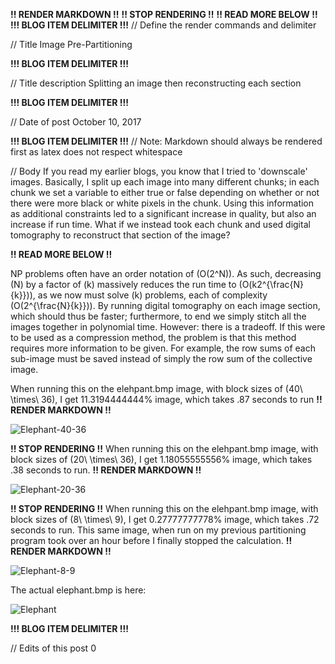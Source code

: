 **!! RENDER MARKDOWN !!**
**!! STOP RENDERING !!**
**!! READ MORE BELOW !!**
**!!! BLOG ITEM DELIMITER !!!**
// Define the render commands and delimiter

// Title
Image Pre-Partitioning

**!!! BLOG ITEM DELIMITER !!!**

// Title description
Splitting an image then reconstructing each section

**!!! BLOG ITEM DELIMITER !!!**

// Date of post 
October 10, 2017

**!!! BLOG ITEM DELIMITER !!!**
// Note: Markdown should always be rendered first as latex does not respect whitespace

// Body
If you read my earlier blogs, you know that I tried to 'downscale' images. Basically, I split up each image into many different chunks; in each chunk we set a variable to either true or false depending on whether or not there were more black or white pixels in the chunk. Using this information as additional constraints led to a significant increase in quality, but also an increase if run time. What if we instead took each chunk and used digital tomography to reconstruct that section of the image?

**!! READ MORE BELOW !!**

NP problems often have an order notation of <span class="math inline">\(O(2^N)\)</span>. As such, decreasing <span class="math inline">\(N\)</span> by a factor of <span class="math inline">\(k\)</span> massively reduces the run time to <span class="math inline">\(O(k2^{\frac{N}{k}})\)</span>, as we now must solve <span class="math inline">\(k\)</span> problems, each of complexity <span class="math inline">\(O(2^{\frac{N}{k}})\)</span>. By running digital tomography on each image section, which should thus be faster; furthermore, to end we simply stitch all the images together in polynomial time. However: there is a tradeoff. If this were to be used as a compression method, the problem is that this method requires more information to be given. For example, the row sums of each sub-image must be saved instead of simply the row sum of the collective image.

When running this on the elehpant.bmp image, with block sizes of <span class="math inline">\(40\ \times\ 36\)</span>, I get 11.3194444444% image, which takes .87 seconds to run
**!! RENDER MARKDOWN !!**

![Elephant-40-36](https://zwimer.github.io/zwimer.com//SAT-Blog/Blogs/figs/Image-Pre-Part/Elephant_40_36.bmp)

**!! STOP RENDERING !!**
When running this on the elehpant.bmp image, with block sizes of <span class="math inline">\(20\ \times\ 36\)</span>, I get 1.18055555556% image, which takes .38 seconds to run.
**!! RENDER MARKDOWN !!**

![Elephant-20-36](https://zwimer.github.io/zwimer.com//SAT-Blog/Blogs/figs/Image-Pre-Part/Elephant_20_36.bmp)

**!! STOP RENDERING !!**
When running this on the elehpant.bmp image, with block sizes of <span class="math inline">\(8\ \times\ 9\)</span>, I get 0.27777777778% image, which takes .72 seconds to run. This same image, when run on my previous partitioning program took over an hour before I finally stopped the calculation.
**!! RENDER MARKDOWN !!**

![Elephant-8-9](https://zwimer.github.io/zwimer.com//SAT-Blog/Blogs/figs/Image-Pre-Part/Elephant_8_9.bmp)

The actual elephant.bmp is here:

![Elephant](https://zwimer.github.io/zwimer.com//SAT-Blog/Blogs/figs/Image-Pre-Part/Elephant.bmp)

**!!! BLOG ITEM DELIMITER !!!**

// Edits of this post
0
